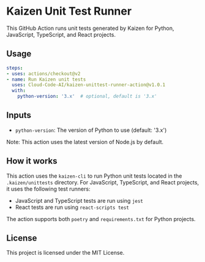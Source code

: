 # Kaizen Unit Test Runner

This GitHub Action runs unit tests generated by Kaizen for Python, JavaScript, TypeScript, and React projects.

## Usage

```yaml
steps:
- uses: actions/checkout@v2
- name: Run Kaizen unit tests
  uses: Cloud-Code-AI/kaizen-unittest-runner-action@v1.0.1
  with:
    python-version: '3.x'  # optional, default is '3.x'
```

## Inputs

- `python-version`: The version of Python to use (default: '3.x')

Note: This action uses the latest version of Node.js by default.

## How it works

This action uses the `kaizen-cli` to run Python unit tests located in the `.kaizen/unittests` directory. For JavaScript, TypeScript, and React projects, it uses the following test runners:

- JavaScript and TypeScript tests are run using `jest`
- React tests are run using `react-scripts test`

The action supports both `poetry` and `requirements.txt` for Python projects.

## License

This project is licensed under the MIT License.